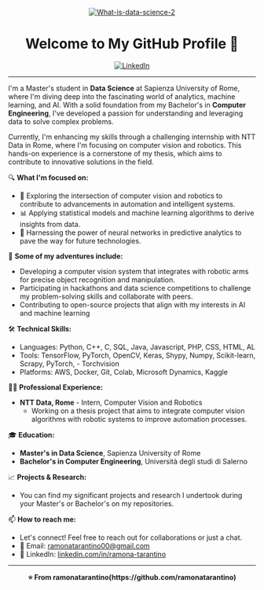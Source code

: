 <p align="center">
  <a href="https://ibb.co/sKqGZk8"><img src="https://i.ibb.co/2vdQTmG/What-is-data-science-2.jpg" alt="What-is-data-science-2" border="0"></a>
</p>

<h1 align="center">Welcome to My GitHub Profile 👋</h1>

<p align="center">
  <a href="https://www.linkedin.com/in/ramona-tarantino-5a33a31b2/">
    <img alt="LinkedIn" src="https://img.shields.io/badge/LinkedIn-blue?style=flat&logo=linkedin">
  </a>
</p>

---

I'm a Master's student in **Data Science** at Sapienza University of Rome, where I'm diving deep into the fascinating world of analytics, machine learning, and AI. With a solid foundation from my Bachelor's in **Computer Engineering**, I've developed a passion for understanding and leveraging data to solve complex problems.

Currently, I'm enhancing my skills through a challenging internship with NTT Data in Rome, where I'm focusing on computer vision and robotics. This hands-on experience is a cornerstone of my thesis, which aims to contribute to innovative solutions in the field.

🔍 **What I'm focused on:**

- 🤖 Exploring the intersection of computer vision and robotics to contribute to advancements in automation and intelligent systems.
- 📊 Applying statistical models and machine learning algorithms to derive insights from data.
- 🧠 Harnessing the power of neural networks in predictive analytics to pave the way for future technologies.

🚀 **Some of my adventures include:**

- Developing a computer vision system that integrates with robotic arms for precise object recognition and manipulation.
- Participating in hackathons and data science competitions to challenge my problem-solving skills and collaborate with peers.
- Contributing to open-source projects that align with my interests in AI and machine learning


🛠 **Technical Skills:**

- Languages: Python, C++, C, SQL, Java, Javascript, PHP, CSS, HTML, AL 
- Tools: TensorFlow, PyTorch, OpenCV, Keras, Shypy, Numpy, Scikit-learn, Scrapy, PyTorch, -	Torchvision  
- Platforms: AWS, Docker, Git, Colab, Microsoft Dynamics, Kaggle

👩‍💻 **Professional Experience:**

- **NTT Data, Rome** - Intern, Computer Vision and Robotics
  - Working on a thesis project that aims to integrate computer vision algorithms with robotic systems to improve automation processes.
  
🎓 **Education:**

- **Master's in Data Science**, Sapienza University of Rome
- **Bachelor's in Computer Engineering**, Università degli studi di Salerno

📈 **Projects & Research:**

- You can find my significant projects and research I undertook during your Master's or Bachelor's on my repositories.

📫 **How to reach me:**

- Let's connect! Feel free to reach out for collaborations or just a chat.
- 📧 Email: ramonatarantino00@gmail.com
- 💼 LinkedIn: [linkedin.com/in/ramona-tarantino](https://www.linkedin.com/in/ramona-tarantino-5a33a31b2/)

---


<p align="center">
  <b>⭐️ From ramonatarantino(https://github.com/ramonatarantino)</b>
</p>

